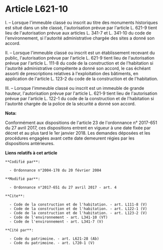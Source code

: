 # Article L621-10

I. – Lorsque l'immeuble classé ou inscrit au titre des monuments historiques est situé dans un site classé, l'autorisation
prévue par l'article L. 621-9 tient lieu de l'autorisation prévue aux articles L. 341-7 et L. 341-10 du code de
l'environnement, si l'autorité administrative chargée des sites a donné son accord.

II. – Lorsque l'immeuble classé ou inscrit est un établissement recevant du public, l'autorisation prévue par l'article L.
621-9 tient lieu de l'autorisation prévue par l'article L. 111-8 du code de la construction et de l'habitation si l'autorité
administrative compétente a donné son accord, le cas échéant assorti de prescriptions relatives à l'exploitation des
bâtiments, en application de l'article L. 123-2 du code de la construction et de l'habitation.

III. – Lorsque l'immeuble classé ou inscrit est un immeuble de grande hauteur, l'autorisation prévue par l'article L. 621-9
tient lieu de l'autorisation prévue par l'article L. 122-1 du code de la construction et de l'habitation si l'autorité
chargée de la police de la sécurité a donné son accord.

**Nota:**

Conformément aux dispositions de l'article 23 de l'ordonnance n° 2017-651 du 27 avril 2017, ces dispositions entrent en
vigueur à une date fixée par décret et au plus tard le 1er janvier 2018. Les demandes déposées et les procédures engagées
avant cette date demeurent régies par les dispositions antérieures.

**Liens relatifs à cet article**

	**Codifié par**:

	  - Ordonnance n°2004-178 du 20 février 2004

	**Modifié par**:

	  - Ordonnance n°2017-651 du 27 avril 2017 - art. 4

	**Cite**:

	  - Code de la construction et de l'habitation. - art. L111-8 (V)
	  - Code de la construction et de l'habitation. - art. L122-1 (V)
	  - Code de la construction et de l'habitation. - art. L123-2 (V)
	  - Code de l'environnement - art. L341-10 (VT)
	  - Code de l'environnement - art. L341-7 (V)

	**Cité par**:

	  - Code du patrimoine. - art. L621-28 (Ab)
	  - Code du patrimoine. - art. L720-1 (V)
